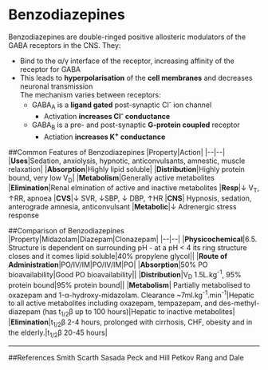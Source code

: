 # Benzodiazepines

Benzodiazepines are double-ringed positive allosteric modulators of the GABA receptors in the CNS. They:
* Bind to the α/γ interface of the receptor, increasing affinity of the receptor for GABA
* This leads to **hyperpolarisation** of the **cell membranes** and decreases neuronal transmission  
The mechanism varies between receptors:
    * GABA<sub>A</sub> is a **ligand gated** post-synaptic Cl<sup>-</sup> ion channel
        * Activation **increases Cl<sup>-</sup> conductance**
    * GABA<sub>B</sub> is a pre- and post-synaptic **G-protein coupled** receptor
        * Actiation **increases K<sup>+</sup> conductance**


##Common Features of Benzodiazepines
|Property|Action|
|--|--|
|**Uses**|Sedation, anxiolysis, hypnotic, anticonvulsants, amnestic, muscle relaxation|
|**Absorption**|Highly lipid soluble|
|**Distribution**|Highly protein bound, very low V<sub>D</sub>|
|**Metabolism**|Generally active metabolites
|**Elimination**|Renal elmination of active and inactive metabolites
|**Resp**|↓ V<sub>T</sub>, ↑RR, apnoea
|**CVS**|↓ SVR, ↓SBP, ↓ DBP, ↑HR
|**CNS**| Hypnosis, sedation, anterograde amnesia, anticonvulsant
|**Metabolic**|↓ Adrenergic stress response

##Comparison of Benzodiazepines
|Property|Midazolam|Diazepam|Clonazepam|
|--|--|
|**Physicochemical**|6.5. Structure is dependent on surrounding pH - at a pH < 4 its ring structure closes and it comes lipid soluble|40% propylene glycol||
|**Route of Administration**|PO/IV/IM|PO/IV/IM|PO|
|**Absorption**|50% PO bioavailability|Good PO bioavailability||
|**Distribution**|V<sub>D</sub> 1.5L.kg<sup>-1</sup>, 95% protein bound|95% protein bound||
|**Metabolism**| Partially metabolised to oxazepam and 1-α-hydroxy-midazolam. Clearance ~7ml.kg<sup>-1</sup>.min<sup>-1</sup>|Hepatic to all active metabolites including oxazepam, tempazepam, and des-methyl-diazepam (has t<sub>1/2</sub>β up to 100 hours)|Hepatic to inactive metabolites|
|**Elimination**|t<sub>1/2</sub>β 2-4 hours, prolonged with cirrhosis, CHF, obesity and in the elderly.|t<sub>1/2</sub>β 20-45 hours|

---
##References
Smith Scarth Sasada
Peck and Hill
Petkov
Rang and Dale